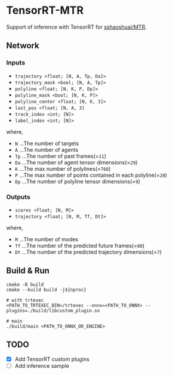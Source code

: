 # TensorRT-MTR

Support of inference with TensorRT for [sshaoshuai/MTR](https://github.com/sshaoshuai/MTR).

## Network

### Inputs
- `trajectory <float; [N, A, Tp, Da]>`
- `trajectory_mask <bool; [N, A, Tp]>`
- `polyline <float; [N, K, P, Dp]>`
- `polyline_mask <bool; [N, K, P]>`
- `polyline_center <float; [N, K, 3]>`
- `last_pos <float; [N, A, 3]`
- `track_index <int; [N]>`
- `label_index <int; [N]>`

where, 

- `N` ...The number of targets
- `A` ...The number of agents
- `Tp` ...The number of past frames(=`11`)
- `Da` ...The number of agent tensor dimensions(=`29`)
- `K` ...The max number of polylines(=`768`)
- `P` ...The max number of points contained in each polyline(=`20`)
- `Dp` ...The number of polyline tensor dimensions(=`9`)

### Outputs
- `scores <float; [N, M]>`
- `trajectory <float; [N, M, Tf, Dt]>`

where,

- `M` ...The number of modes
- `Tf` ...The number of the predicted future frames(=`80`)
- `Dt` ...The number of the predicted trajectory dimensions(=`7`)

## Build & Run

```shell
cmake -B build
cmake --build build -j${nproc}
```

```shell
# with trtexec
<PATH_TO_TRTEXEC_BIN>/trtexec --onnx=<PATH_TO_ONNX> --plugins=./build/libcustom_plugin.so

# main
./build/main <PATH_TO_ONNX_OR_ENGINE>
```

## TODO

- [x] Add TensorRT custom plugins
- [ ] Add inference sample